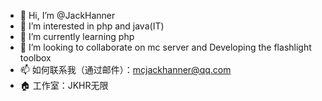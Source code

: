- 👋 Hi, I’m @JackHanner
- 👀 I’m interested in php and java(IT)
- 🌱 I’m currently learning php
- 💞️ I’m looking to collaborate on mc server and Developing the flashlight toolbox
- 📫 如何联系我（通过邮件）：mcjackhanner@qq.com
- 🏠 工作室：JKHR无限

<!---
JackHanner/JackHanner is a ✨ special ✨ repository because its `README.md` (this file) appears on your GitHub profile.
You can click the Preview link to take a look at your changes.
--->
